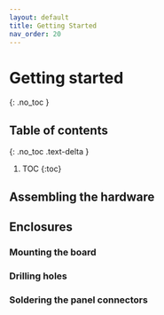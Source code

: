 ```yaml
---
layout: default
title: Getting Started
nav_order: 20
---
```


# Getting started
{: .no_toc }

## Table of contents
{: .no_toc .text-delta }

1. TOC
{:toc}

## Assembling the hardware


## Enclosures


### Mounting the board


### Drilling holes


### Soldering the panel connectors

